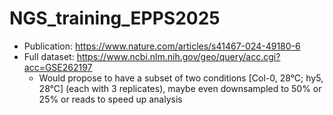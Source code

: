 # NGS_training_EPPS2025

* Publication: https://www.nature.com/articles/s41467-024-49180-6
* Full dataset: https://www.ncbi.nlm.nih.gov/geo/query/acc.cgi?acc=GSE262197
    *  Would propose to have a subset of two conditions [Col-0, 28°C; hy5, 28°C] (each with 3 replicates), maybe even downsampled to 50% or 25% or reads to speed up analysis

